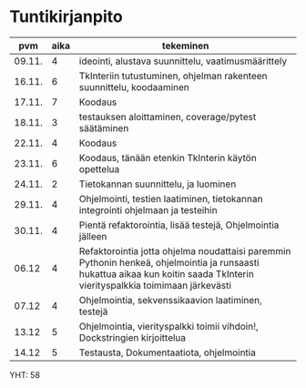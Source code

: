 # Tuntikirjanpito


 pvm | aika | tekeminen
 --- | ---- | ---------
 09.11. | 4 | ideointi, alustava suunnittelu, vaatimusmäärittely 
 16.11. | 6 | TkInteriin tutustuminen, ohjelman rakenteen suunnittelu, koodaaminen
 17.11. | 7 | Koodaus
 18.11. | 3 | testauksen aloittaminen, coverage/pytest säätäminen
 22.11. | 4 | Koodaus
 23.11. | 6 | Koodaus, tänään etenkin TkInterin käytön opettelua
 24.11. | 2 | Tietokannan suunnittelu, ja luominen
 29.11. | 4 | Ohjelmointi, testien laatiminen, tietokannan integrointi ohjelmaan ja testeihin
 30.11. | 4 | Pientä refaktorointia, lisää testejä, Ohjelmointia jälleen 
 06.12  | 4 | Refaktorointia jotta ohjelma noudattaisi paremmin Pythonin henkeä, ohjelmointia ja runsaasti hukattua aikaa kun koitin saada TkInterin vierityspalkkia toimimaan järkevästi
 07.12  | 4 | Ohjelmointia, sekvenssikaavion laatiminen, testejä
 13.12  | 5 | Ohjelmointia, vierityspalkki toimii vihdoin!, Dockstringien kirjoittelua 
 14.12  | 5 | Testausta, Dokumentaatiota, ohjelmointia
YHT: 58
